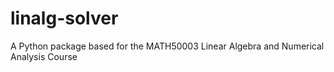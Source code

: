 # linalg-solver
A Python package based for the MATH50003 Linear Algebra and Numerical Analysis Course
